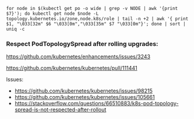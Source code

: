 ```for node in $(kubectl get po -o wide | grep -v NODE | awk '{print $7}'); do kubectl get node $node -L topology.kubernetes.io/zone,node.k8s/role | tail -n +2 | awk '{ print $1, "\033[32m" $6 "\033[0m","\033[35m" $7 "\033[0m"}'; done | sort | uniq -c```

### Respect PodTopologySpread after rolling upgrades:

https://github.com/kubernetes/enhancements/issues/3243

https://github.com/kubernetes/kubernetes/pull/111441

Issues:
* https://github.com/kubernetes/kubernetes/issues/98215
* https://github.com/kubernetes/kubernetes/issues/105661
* https://stackoverflow.com/questions/66510883/k8s-pod-topology-spread-is-not-respected-after-rollout
